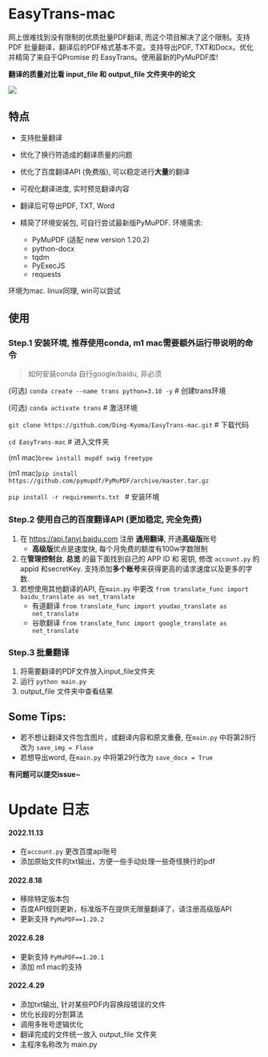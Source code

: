 # EasyTrans-mac
网上很难找到没有限制的优质批量PDF翻译, 而这个项目解决了这个限制。支持PDF 批量翻译，翻译后的PDF格式基本不变。支持导出PDF, TXT和Docx。优化并精简了来自于QPromise 的 EasyTrans。使用最新的PyMuPDF库!

**翻译的质量对比看 input_file 和 output_file 文件夹中的论文**

![](https://raw.githubusercontent.com/Ding-Kyoma/CloudPic/master/gif/Kapture_2022-04-05_at_17.18.19.gif)

## 特点

- 支持批量翻译

- 优化了换行符造成的翻译质量的问题

- 优化了百度翻译API (免费版), 可以稳定进行**大量**的翻译

- 可视化翻译进度, 实时预览翻译内容

- 翻译后可导出PDF, TXT, Word

- 精简了环境安装包, 可自行尝试最新版PyMuPDF. 环境需求:
  - PyMuPDF (适配 new version 1.20.2)
  - python-docx
  - tqdm
  - PyExecJS
  - requests
  
  

环境为mac. linux同理, win可以尝试

## 使用

### Step.1 安装环境, 推荐使用conda, m1 mac需要额外运行带说明的命令

> 如何安装conda 自行google/baidu, 非必须

(可选) `conda create --name trans python=3.10 -y`   # 创建trans环境

(可选) `conda activate trans`  # 激活环境

`git clone https://github.com/Ding-Kyoma/EasyTrans-mac.git`  # 下载代码

`cd EasyTrans-mac`  # 进入文件夹

(m1 mac)`brew install mupdf swig freetype`

(m1 mac)`pip install https://github.com/pymupdf/PyMuPDF/archive/master.tar.gz`

`pip install -r requirements.txt `  # 安装环境



### Step.2 使用自己的百度翻译API (更加稳定, 完全免费)

1. 在 https://api.fanyi.baidu.com 注册 **通用翻译**, 开通**高级版**账号
   - **高级版**优点是速度快, 每个月免费的额度有100w字数限制
2. 在**管理控制台**, **总览** 的最下面找到自己的 APP ID 和 密钥, 修改 `account.py` 的 appid 和secretKey. 支持添加**多个账号**来获得更高的请求速度以及更多的字数. 
3. 若想使用其他翻译的API, 在`main.py` 中更改 `from translate_func import baidu_translate as net_translate`  
   - 有道翻译 `from translate_func import youdao_translate as net_translate` 
   - 谷歌翻译 `from translate_func import google_translate as net_translate`



### Step.3 批量翻译

1. 将需要翻译的PDF文件放入input_file文件夹
2. 运行 `python main.py `
3. output_file 文件夹中查看结果

 

  

## Some Tips:

- 若不想让翻译文件包含图片，或翻译内容和原文重叠, 在`main.py` 中将第28行改为 `save_img = Flase`
- 若想导出word, 在`main.py` 中将第29行改为 `save_docx = True`

 

 

**有问题可以提交issue~**

# Update 日志

#### 2022.11.13

- 在`account.py` 更改百度api账号
- 添加原始文件的txt输出，方便一些手动处理一些奇怪换行的pdf



#### 2022.8.18
- 移除特定版本包
- 百度API规则更新，标准版不在提供无限量翻译了，请注册高级版API
- 更新支持 `PyMuPDF==1.20.2`

#### 2022.6.28

- 更新支持 `PyMuPDF==1.20.1`
- 添加 m1 mac的支持

#### 2022.4.29

- 添加txt输出, 针对某些PDF内容换段错误的文件
- 优化长段的分割算法
- 调用多账号逻辑优化
- 翻译完成的文件统一放入 output_file 文件夹
- 主程序名称改为 main.py
